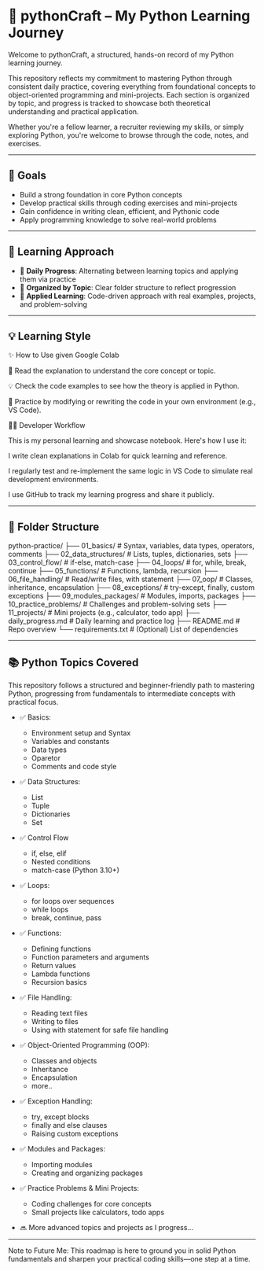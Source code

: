 # 📘 pythonCraft – My Python Learning Journey

Welcome to pythonCraft, a structured, hands-on record of my Python learning journey.

This repository reflects my commitment to mastering Python through consistent daily practice, covering everything from foundational concepts to object-oriented programming and mini-projects. Each section is organized by topic, and progress is tracked to showcase both theoretical understanding and practical application.

Whether you're a fellow learner, a recruiter reviewing my skills, or simply exploring Python, you're welcome to browse through the code, notes, and exercises.

---

## 🚀 Goals

- Build a strong foundation in core Python concepts
- Develop practical skills through coding exercises and mini-projects
- Gain confidence in writing clean, efficient, and Pythonic code
- Apply programming knowledge to solve real-world problems

---

## 🧭 Learning Approach

- 📅 **Daily Progress**: Alternating between learning topics and applying them via practice
- 📂 **Organized by Topic**: Clear folder structure to reflect progression
- 📌 **Applied Learning**: Code-driven approach with real examples, projects, and problem-solving

---

## 💡 Learning Style

✨ How to Use given Google Colab

  📖 Read the explanation to understand the core concept or topic.

  💡 Check the code examples to see how the theory is applied in Python.

  🧪 Practice by modifying or rewriting the code in your own environment (e.g., VS Code).


👨‍💻 Developer Workflow

This is my personal learning and showcase notebook. Here's how I use it:

I write clean explanations in Colab for quick learning and reference.

I regularly test and re-implement the same logic in VS Code to simulate real development environments.

I use GitHub to track my learning progress and share it publicly.

---

## 📂 Folder Structure
python-practice/
├── 01_basics/                   # Syntax, variables, data types, operators, comments
├── 02_data_structures/          # Lists, tuples, dictionaries, sets
├── 03_control_flow/             # if-else, match-case
├── 04_loops/                    # for, while, break, continue
├── 05_functions/                # Functions, lambda, recursion
├── 06_file_handling/            # Read/write files, with statement
├── 07_oop/                      # Classes, inheritance, encapsulation
├── 08_exceptions/               # try-except, finally, custom exceptions
├── 09_modules_packages/         # Modules, imports, packages
├── 10_practice_problems/        # Challenges and problem-solving sets
├── 11_projects/                 # Mini projects (e.g., calculator, todo app)
├── daily_progress.md            # Daily learning and practice log
├── README.md                    # Repo overview
└── requirements.txt             # (Optional) List of dependencies

---

## 📚 Python Topics Covered

This repository follows a structured and beginner-friendly path to mastering Python, progressing from fundamentals to intermediate concepts with practical focus.

- ✅ Basics:
  - Environment setup and Syntax  
  - Variables and constants  
  - Data types
  - Oparetor
  - Comments and code style

- ✅ Data Structures:  
  - List
  - Tuple
  - Dictionaries
  - Set

- ✅ Control Flow 
  - if, else, elif  
  - Nested conditions  
  - match-case (Python 3.10+)  

- ✅ Loops:
  - for loops over sequences  
  - while loops  
  - break, continue, pass  

- ✅ Functions:
  - Defining functions  
  - Function parameters and arguments  
  - Return values  
  - Lambda functions  
  - Recursion basics  

- ✅ File Handling:
  - Reading text files  
  - Writing to files  
  - Using with statement for safe file handling  

- ✅ Object-Oriented Programming (OOP): 
  - Classes and objects  
  - Inheritance 
  - Encapsulation
  - more..

- ✅ Exception Handling:
  - try, except blocks  
  - finally and else clauses  
  - Raising custom exceptions  

- ✅ Modules and Packages:  
  - Importing modules  
  - Creating and organizing packages  

- ✅ Practice Problems & Mini Projects:  
  - Coding challenges for core concepts  
  - Small projects like calculators, todo apps  

- 🔜 More advanced topics and projects as I progress... 

---

Note to Future Me:
This roadmap is here to ground you in solid Python fundamentals and sharpen your practical coding skills—one step at a time.
